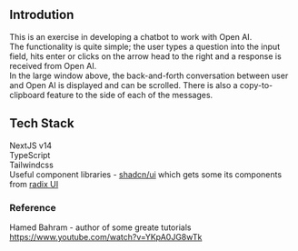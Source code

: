 ## Introdution  
This is an exercise in developing a chatbot to work with Open AI.  
The functionality is quite simple; the user types a question into the input field, hits enter or clicks on the arrow head to the right and a response is received from Open AI.  
In the large window above, the back-and-forth conversation between user and Open AI is displayed and can be scrolled. There is also a copy-to-clipboard feature to the side of each of the messages.

## Tech Stack  
NextJS v14  
TypeScript  
Tailwindcss  
Useful component libraries - [shadcn/ui](https://ui.shadcn.com/) which gets some its components from [radix UI](https://www.radix-ui.com/) 

### Reference  
Hamed Bahram - author of some greate tutorials  
https://www.youtube.com/watch?v=YKpA0JG8wTk






